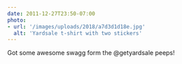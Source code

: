 ```yaml
---
date: 2011-12-27T23:50-07:00
photo:
- url: '/images/uploads/2018/a7d3d1d18e.jpg'
  alt: 'Yardsale t-shirt with two stickers'
---
```

Got some awesome swagg form the @getyardsale peeps!
